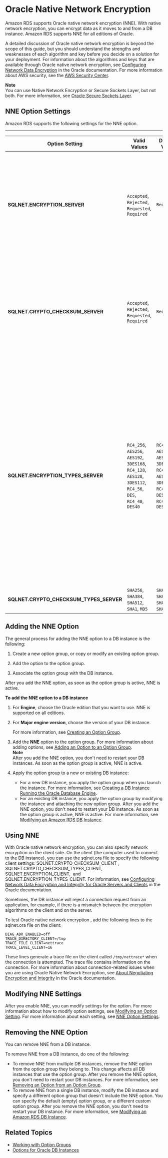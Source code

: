 # Oracle Native Network Encryption<a name="Appendix.Oracle.Options.NetworkEncryption"></a>

Amazon RDS supports Oracle native network encryption \(NNE\)\. With native network encryption, you can encrypt data as it moves to and from a DB instance\. Amazon RDS supports NNE for all editions of Oracle\. 

A detailed discussion of Oracle native network encryption is beyond the scope of this guide, but you should understand the strengths and weaknesses of each algorithm and key before you decide on a solution for your deployment\. For information about the algorithms and keys that are available through Oracle native network encryption, see [Configuring Network Data Encryption](http://www.oracle.com/webfolder/technetwork/tutorials/obe/db/11g/r2/prod/security/network_encrypt/ntwrkencrypt.htm) in the Oracle documentation\. For more information about AWS security, see the [AWS Security Center](http://aws.amazon.com/security)\. 

**Note**  
You can use Native Network Encryption or Secure Sockets Layer, but not both\. For more information, see [Oracle Secure Sockets Layer](Appendix.Oracle.Options.SSL.md)\. 

## NNE Option Settings<a name="Oracle.Options.NNE.Options"></a>

Amazon RDS supports the following settings for the NNE option\. 


****  

| Option Setting | Valid Values | Default Value | Description | 
| --- | --- | --- | --- | 
| **SQLNET\.ENCRYPTION\_SERVER** |  `Accepted`, `Rejected`, `Requested`, `Required`   | `Requested` |  The encryption behavior when a client, or a server acting as a client, connects to the DB instance\.  `Requested` indicates that the DB instance does not require traffic from the client to be encrypted\.  | 
| **SQLNET\.CRYPTO\_CHECKSUM\_SERVER** |  `Accepted`, `Rejected`, `Requested`, `Required`   | `Requested` |  The data integrity behavior when a client, or a server acting as a client, connects to the DB instance\.  `Requested` indicates that the DB instance does not require the client to perform a checksum\.  | 
| **SQLNET\.ENCRYPTION\_TYPES\_SERVER** |  `RC4_256`, `AES256`, `AES192`, `3DES168`, `RC4_128`, `AES128`, `3DES112`, `RC4_56`, `DES`, `RC4_40`, `DES40`  |  `RC4_256`, `AES256`, `AES192`, `3DES168`, `RC4_128`, `AES128`, `3DES112`, `RC4_56`, `DES`, `RC4_40`, `DES40`  |  A list of encryption algorithms used by the DB instance\. The DB instance will use each algorithm, in order, to attempt to decrypt the client input until an algorithm succeeds or until the end of the list is reached\.  Amazon RDS uses the following default list from Oracle\. You can change the order or limit the algorithms that the DB instance will accept\.  [\[See the AWS documentation website for more details\]](http://docs.aws.amazon.com/AmazonRDS/latest/UserGuide/Appendix.Oracle.Options.NetworkEncryption.html)  | 
| **SQLNET\.CRYPTO\_CHECKSUM\_TYPES\_SERVER** |  `SHA256`, `SHA384`, `SHA512`, `SHA1`, `MD5`  |  `SHA256`, `SHA384`, `SHA512`, `SHA1`, `MD5`  |  The checksum algorithm\.  | 

## Adding the NNE Option<a name="Oracle.Options.NNE.Add"></a>

The general process for adding the NNE option to a DB instance is the following: 

1. Create a new option group, or copy or modify an existing option group\.

1. Add the option to the option group\.

1. Associate the option group with the DB instance\.

After you add the NNE option, as soon as the option group is active, NNE is active\. 

**To add the NNE option to a DB instance**

1. For **Engine**, choose the Oracle edition that you want to use\. NNE is supported on all editions\. 

1. For **Major engine version**, choose the version of your DB instance\. 

   For more information, see [Creating an Option Group](USER_WorkingWithOptionGroups.md#USER_WorkingWithOptionGroups.Create)\. 

1. Add the **NNE** option to the option group\. For more information about adding options, see [Adding an Option to an Option Group](USER_WorkingWithOptionGroups.md#USER_WorkingWithOptionGroups.AddOption)\.  
**Note**  
After you add the NNE option, you don't need to restart your DB instances\. As soon as the option group is active, NNE is active\. 

1. Apply the option group to a new or existing DB instance: 
   + For a new DB instance, you apply the option group when you launch the instance\. For more information, see [Creating a DB Instance Running the Oracle Database Engine](USER_CreateOracleInstance.md)\. 
   + For an existing DB instance, you apply the option group by modifying the instance and attaching the new option group\. After you add the NNE option, you don't need to restart your DB instance\. As soon as the option group is active, NNE is active\. For more information, see [Modifying an Amazon RDS DB Instance](Overview.DBInstance.Modifying.md)\. 

## Using NNE<a name="Oracle.Options.NNE.Using"></a>

 With Oracle native network encryption, you can also specify network encryption on the client side\. On the client \(the computer used to connect to the DB instance\), you can use the sqlnet\.ora file to specify the following client settings: SQLNET\.CRYPTO\_CHECKSUM\_CLIENT , SQLNET\.CRYPTO\_CHECKSUM\_TYPES\_CLIENT, SQLNET\.ENCRYPTION\_CLIENT,  and SQLNET\.ENCRYPTION\_TYPES\_CLIENT\. For information, see [Configuring Network Data Encryption and Integrity for Oracle Servers and Clients](http://docs.oracle.com/cd/E11882_01/network.112/e40393/asoconfg.htm) in the Oracle documentation\. 

 Sometimes, the DB instance will reject a connection request from an application, for example, if there is a mismatch between the encryption algorithms on the client and on the server\. 

 To test Oracle native network encryption , add the following lines to the sqlnet\.ora file on the client: 

```
DIAG_ADR_ENABLED=off   
TRACE_DIRECTORY_CLIENT=/tmp   
TRACE_FILE_CLIENT=nettrace   
TRACE_LEVEL_CLIENT=16
```

 These lines generate a trace file on the client called `/tmp/nettrace*` when the connection is attempted\. The trace file contains information on the connection\. For more information about connection\-related issues when you are using Oracle Native Network Encryption, see [About Negotiating Encryption and Integrity](http://docs.oracle.com/cd/E11882_01/network.112/e40393/asoconfg.htm#autoId12) in the Oracle documentation\. 

## Modifying NNE Settings<a name="Oracle.Options.NNE.ModifySettings"></a>

After you enable NNE, you can modify settings for the option\. For more information about how to modify option settings, see [Modifying an Option Setting](USER_WorkingWithOptionGroups.md#USER_WorkingWithOptionGroups.ModifyOption)\. For more information about each setting, see [NNE Option Settings](#Oracle.Options.NNE.Options)\. 

## Removing the NNE Option<a name="Oracle.Options.NNE.Remove"></a>

You can remove NNE from a DB instance\. 

To remove NNE from a DB instance, do one of the following: 
+ To remove NNE from multiple DB instances, remove the NNE option from the option group they belong to\. This change affects all DB instances that use the option group\. After you remove the NNE option, you don't need to restart your DB instances\. For more information, see [Removing an Option from an Option Group](USER_WorkingWithOptionGroups.md#USER_WorkingWithOptionGroups.RemoveOption)\. 
+ To remove NNE from a single DB instance, modify the DB instance and specify a different option group that doesn't include the NNE option\. You can specify the default \(empty\) option group, or a different custom option group\. After you remove the NNE option, you don't need to restart your DB instance\. For more information, see [Modifying an Amazon RDS DB Instance](Overview.DBInstance.Modifying.md)\. 

## Related Topics<a name="Oracle.Options.NNE.Related"></a>
+ [Working with Option Groups](USER_WorkingWithOptionGroups.md)
+ [Options for Oracle DB Instances](Appendix.Oracle.Options.md)